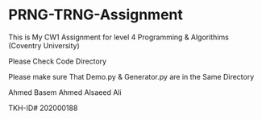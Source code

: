 # PRNG-TRNG-Assignment
 This is My CW1 Assignment for level 4 Programming & Algorithims (Coventry University)
 
 Please Check Code Directory
 
 Please make sure That Demo.py & Generator.py are in the Same Directory

 Ahmed Basem Ahmed Alsaeed Ali
 
 TKH-ID# 202000188
